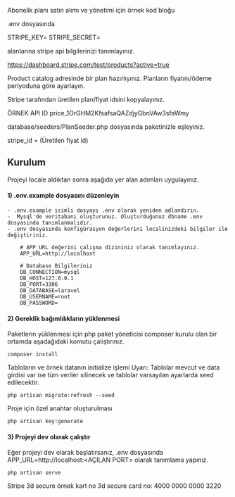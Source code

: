 Abonelik planı satın alımı ve yönetimi için örnek kod bloğu

.env dosyasında

STRIPE_KEY=
STRIPE_SECRET=

alanlarına stripe api bilgilerinizi tanımlayınız.


https://dashboard.stripe.com/test/products?active=true

Product catalog adresinde bir plan hazırlıyınız. Planların fiyatını/ödeme periyoduna göre ayarlayın.

Stripe tarafından üretilen plan/fiyat idsini kopyalayınız.

ÖRNEK API ID
price_1OrGHM2KfsafsaQAZdjyGbnVAw3sfaWmy

database/seeders/PlanSeeder.php dosyasında paketinizle eşleyiniz.

stripe_id = (Üretilen fiyat id)

## Kurulum
Projeyi locale aldıktan sonra aşağıda yer alan adımları uygulayınız.
#### 1) .env.example dosyasını düzenleyin
    - .env.example isimli dosyayı .env olarak yeniden adlandırın.
    -  Mysql'de veritabanı oluşturunuz. Oluşturduğunuz dbname .env dosyasında tanımlanmalıdır.
    - .env dosyasında konfigürasyon değerlerini localinizdeki bilgiler ile değiştiriniz.
```
    # APP_URL değerini çalışma dizininiz olarak tanımlayınız.
    APP_URL=http://localhost

    # Database Bilgileriniz
    DB_CONNECTION=mysql
    DB_HOST=127.0.0.1
    DB_PORT=3306
    DB_DATABASE=laravel
    DB_USERNAME=root
    DB_PASSWORD=
```
#### 2) Gereklik bağımlılıkların yüklenmesi
Paketlerin yüklenmesi için php paket yöneticisi composer kurulu olan bir ortamda aşadağıdaki komutu çalıştırınız.
```
composer install
```
Tabloların ve örnek datanın initialize işlemi
Uyarı: Tablolar mevcut ve data girdisi var ise tüm veriler silinecek ve tablolar varsayılan ayarlarda seed edilecektir.
```
php artisan migrate:refresh --seed
```
Proje için özel anahtar oluşturulması
```
php artisan key:generate
```
#### 3) Projeyi dev olarak çalıştır
Eğer projeyi dev olarak başlatırsanız, .env dosyasında APP_URL=http://localhost:<AÇILAN PORT> olarak tanımlama yapınız.
```
php artisan serve
```



Stripe 3d secure örnek kart no
3d secure card no: 4000 0000 0000 3220